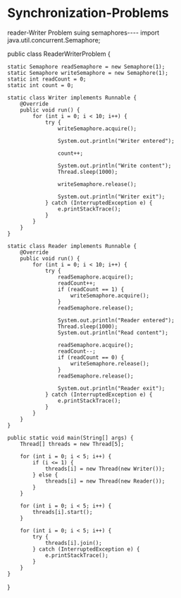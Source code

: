 # Synchronization-Problems

reader-Writer Problem suing semaphores----
import java.util.concurrent.Semaphore;

public class ReaderWriterProblem {

    static Semaphore readSemaphore = new Semaphore(1);
    static Semaphore writeSemaphore = new Semaphore(1);
    static int readCount = 0;
    static int count = 0;

    static class Writer implements Runnable {
        @Override
        public void run() {
            for (int i = 0; i < 10; i++) {
                try {
                    writeSemaphore.acquire();
                    
                    System.out.println("Writer entered");
                    
                    count++;
                    
                    System.out.println("Write content");
                    Thread.sleep(1000);
                    
                    writeSemaphore.release();
                    
                    System.out.println("Writer exit");
                } catch (InterruptedException e) {
                    e.printStackTrace();
                }
            }
        }
    }

    static class Reader implements Runnable {
        @Override
        public void run() {
            for (int i = 0; i < 10; i++) {
                try {
                    readSemaphore.acquire();
                    readCount++;
                    if (readCount == 1) {
                        writeSemaphore.acquire();
                    }
                    readSemaphore.release();

                    System.out.println("Reader entered");
                    Thread.sleep(1000);
                    System.out.println("Read content");

                    readSemaphore.acquire();
                    readCount--;
                    if (readCount == 0) {
                        writeSemaphore.release();
                    }
                    readSemaphore.release();
                    
                    System.out.println("Reader exit");
                } catch (InterruptedException e) {
                    e.printStackTrace();
                }
            }
        }
    }

    public static void main(String[] args) {
        Thread[] threads = new Thread[5];

        for (int i = 0; i < 5; i++) {
            if (i <= 1) {
                threads[i] = new Thread(new Writer());
            } else {
                threads[i] = new Thread(new Reader());
            }
        }

        for (int i = 0; i < 5; i++) {
            threads[i].start();
        }

        for (int i = 0; i < 5; i++) {
            try {
                threads[i].join();
            } catch (InterruptedException e) {
                e.printStackTrace();
            }
        }
    }
}
